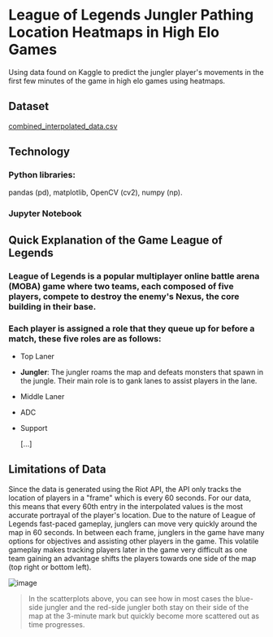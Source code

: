 # League of Legends Jungler Pathing Location Heatmaps in High Elo Games
Using data found on Kaggle to predict the jungler player's movements in the first few minutes of the game in high elo games using heatmaps.

## Dataset

[combined_interpolated_data.csv](https://www.kaggle.com/datasets/lawsus/lol-interpolated-positions)

## Technology

### Python libraries: 

pandas (pd), matplotlib, OpenCV (cv2), numpy (np).

### Jupyter Notebook


## Quick Explanation of the Game League of Legends

### League of Legends is a popular multiplayer online battle arena (MOBA) game where two teams, each composed of five players, compete to destroy the enemy's Nexus, the core building in their base.

### Each player is assigned a role that they queue up for before a match, these five roles are as follows:

* Top Laner

* **Jungler**: The jungler roams the map and defeats monsters that spawn in the jungle. Their main role is to gank lanes to assist players in the lane.

* Middle Laner

* ADC

* Support

  [...]

## Limitations of Data

Since the data is generated using the Riot API, the API only tracks the location of players in a "frame" which is every 60 seconds. For our data, this means that every 60th entry in the interpolated values is the most accurate portrayal of the player's location. Due to the nature of League of Legends fast-paced gameplay, junglers can move very quickly around the map in 60 seconds. In between each frame, junglers in the game have many options for objectives and assisting other players in the game. This volatile gameplay makes tracking players later in the game very difficult as one team gaining an advantage shifts the players towards one side of the map (top right or bottom left).

![image](https://github.com/francotaboada/LoL-Jungler-Location-Heatmap/assets/18605940/045a2e75-4a09-486c-8a8a-d275497277b2)

> In the scatterplots above, you can see how in most cases the blue-side jungler and the red-side jungler both stay on their side of the map at the 3-minute mark but quickly become more scattered out as time progresses.

